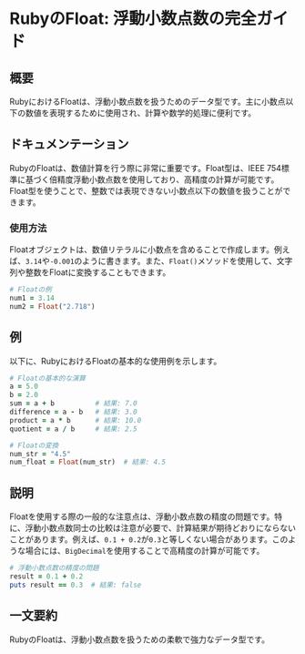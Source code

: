 <!--
Meta Description: # RubyのFloat: 浮動小数点数の完全ガイド ## 概要 RubyにおけるFloatは、浮動小数点数を扱うためのデータ型です。主に小数点以下の数値を表現するために使用され、計算や数学的処理に便利です。 ## ドキュメンテーション RubyのFloatは、数値計算を行う際に非常に重要です。Fl...
Meta Keywords: float, ruby, rubyのfloatは, 例えば, num_str
-->

# RubyのFloat: 浮動小数点数の完全ガイド

## 概要
RubyにおけるFloatは、浮動小数点数を扱うためのデータ型です。主に小数点以下の数値を表現するために使用され、計算や数学的処理に便利です。

## ドキュメンテーション
RubyのFloatは、数値計算を行う際に非常に重要です。Float型は、IEEE 754標準に基づく倍精度浮動小数点数を使用しており、高精度の計算が可能です。Float型を使うことで、整数では表現できない小数点以下の数値を扱うことができます。

### 使用方法
Floatオブジェクトは、数値リテラルに小数点を含めることで作成します。例えば、`3.14`や`-0.001`のように書きます。また、`Float()`メソッドを使用して、文字列や整数をFloatに変換することもできます。

```ruby
# Floatの例
num1 = 3.14
num2 = Float("2.718")
```

## 例
以下に、RubyにおけるFloatの基本的な使用例を示します。

```ruby
# Floatの基本的な演算
a = 5.0
b = 2.0
sum = a + b          # 結果: 7.0
difference = a - b   # 結果: 3.0
product = a * b      # 結果: 10.0
quotient = a / b     # 結果: 2.5

# Floatの変換
num_str = "4.5"
num_float = Float(num_str)  # 結果: 4.5
```

## 説明
Floatを使用する際の一般的な注意点は、浮動小数点数の精度の問題です。特に、浮動小数点数同士の比較は注意が必要で、計算結果が期待どおりにならないことがあります。例えば、`0.1 + 0.2`が`0.3`と等しくない場合があります。このような場合には、`BigDecimal`を使用することで高精度の計算が可能です。

```ruby
# 浮動小数点数の精度の問題
result = 0.1 + 0.2
puts result == 0.3  # 結果: false
```

## 一文要約
RubyのFloatは、浮動小数点数を扱うための柔軟で強力なデータ型です。